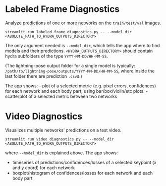 # Labeled Frame Diagnostics

Analyze predictions of one or more networks on the `train/test/val` images.
```
streamlit run labeled_frame_diagnostics.py -- --model_dir <ABOLUTE_PATH_TO_HYDRA_OUTPUTS_DIRECTORY>
```
The only argument needed is `--model_dir`, which tells the app where to find models and their predictions. `<HYDRA_OUTPUTS_DIRECTORY>` should contain hydra subfolders of the type `YYYY-MM-DD/HH-MM-SS`.

(The lightning-pose output folder for a single model is typically: `/path/to/lightning-pose/outputs/YYYY-MM-DD/HH-MM-SS`, where inside the last folder there are prediction `.csv`s.)

The app shows:
    - plot of a selected metric (e.g. pixel errors, confidences) for each network and each body part, using bar/box/violin/etc plots.
    - scatterplot of a selected metric between two networks

# Video Diagnostics
Visualizes multiple networks' predictions on a test video.
```
streamlit run video_diagnostics.py -- --model_dir <ABOLUTE_PATH_TO_HYDRA_OUTPUTS_DIRECTORY>
```
where `--model_dir` is explained above.
The app shows:
- timeseries of predictions/confidences/losses of a selected keypoint (x and y coord) for each network
- boxplot/histogram of confidences/losses for each network and each body part